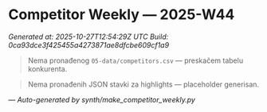 # Competitor Weekly — 2025-W44

_Generated at: 2025-10-27T12:54:29Z UTC_
_Build: 0ca93dce3f425455a4273871ae8dfcbe609cf1a9_

> Nema pronađenog `05-data/competitors.csv` — preskačem tabelu konkurenta.

> Nema pronađenih JSON stavki za highlights — placeholder generisan.

—
_Auto-generated by synth/make_competitor_weekly.py_